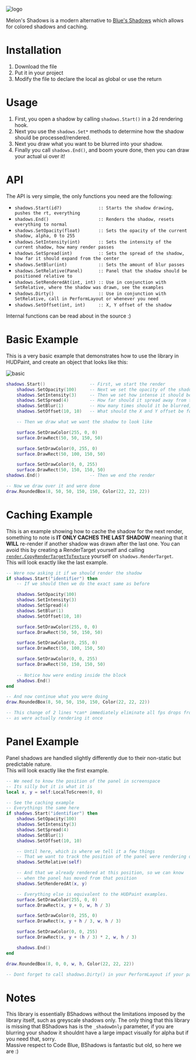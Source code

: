 ![logo](https://i.imgur.com/2uxiBDS.png)

Melon's Shadows is a modern alternative to [Blue's Shadows](https://gist.github.com/Gmod4phun/397ab9785edb709cc057fcd56dcbb7cb#file-blues_shadows-lua) which allows for colored shadows and caching.

# Installation
1. Download the file
2. Put it in your project
3. Modify the file to declare the local as global or use the return

# Usage
1. First, you open a shadow by calling `shadows.Start()` in a 2d rendering hook.  
2. Next you use the `shadows.Set*` methods to determine how the shadow should be processed/rendered.
3. Next you draw what you want to be blurred into your shadow.
4. Finally you call `shadows.End()`, and boom youre done, then you can draw your actual ui over it!

# API
The API is very simple, the only functions you need are the following:
- `shadows.Start(id?)              :: Starts the shadow drawing, pushes the rt, everything`
- `shadows.End()                   :: Renders the shadow, resets everything to normal`
- `shadows.SetOpacity(float)       :: Sets the opacity of the current shadow, alpha, 0 to 255`
- `shadows.SetIntensity(int)       :: Sets the intensity of the current shadow, how many render passes`
- `shadows.SetSpread(int)          :: Sets the spread of the shadow, how far it should expand from the center`
- `shadows.SetBlur(int)            :: Sets the amount of blur passes`
- `shadows.SetRelative(Panel)      :: Panel that the shadow should be positioned relative to`
- `shadows.SetRenderedAt(int, int) :: Use in conjunction with SetRelative, where the shadow was drawn, see the examples`
- `shadows.Dirty()                 :: Use in conjunction with SetRelative, call in PerformLayout or whenever you need`
- `shadows.SetOffset(int, int)     :: X, Y offset of the shadow`

Internal functions can be read about in the source :)

# Basic Example
This is a very basic example that demonstrates how to use the library in HUDPaint, and create an object that looks like this:  
  
![basic](https://i.imgur.com/fs650PU.png)
```lua
shadows.Start()                 -- First, we start the render
    shadows.SetOpacity(100)     -- Next we set the opacity of the shadow
    shadows.SetIntensity(3)     -- Then we set how intense it should be, think how many layers of it
    shadows.SetSpread(4)        -- How far should it spread away from the center
    shadows.SetBlur(1)          -- How many times should it be blurred, how many passes
    shadows.SetOffset(10, 10)   -- What should the X and Y offset be for the shadow

    -- Then we draw what we want the shadow to look like

    surface.SetDrawColor(255, 0, 0)
    surface.DrawRect(50, 50, 150, 50)

    surface.SetDrawColor(0, 255, 0)
    surface.DrawRect(50, 100, 150, 50)

    surface.SetDrawColor(0, 0, 255)
    surface.DrawRect(50, 150, 150, 50)
shadows.End()                   -- Then we end the render

-- Now we draw over it and were done
draw.RoundedBox(8, 50, 50, 150, 150, Color(22, 22, 22))
```

# Caching Example
This is an example showing how to cache the shadow for the next render, something to note is **IT ONLY CACHES THE LAST SHADOW** meaning that it **WILL** re-render if another shadow was drawn after the last one. You can avoid this by creating a RenderTarget yourself and calling [`render.CopyRenderTargetToTexture`](https://wiki.facepunch.com/gmod/render.CopyRenderTargetToTexture) yourself on `shadows.RenderTarget`.  
This will look exactly like the last example.

```lua
-- Were now asking it if we should render the shadow
if shadows.Start("identifier") then
    -- If we should then we do the exact same as before

    shadows.SetOpacity(100)
    shadows.SetIntensity(3)
    shadows.SetSpread(4)
    shadows.SetBlur(1)
    shadows.SetOffset(10, 10) 

    surface.SetDrawColor(255, 0, 0)
    surface.DrawRect(50, 50, 150, 50)

    surface.SetDrawColor(0, 255, 0)
    surface.DrawRect(50, 100, 150, 50)

    surface.SetDrawColor(0, 0, 255)
    surface.DrawRect(50, 150, 150, 50)
    
    -- Notice how were ending inside the block
    shadows.End()
end

-- And now continue what you were doing
draw.RoundedBox(8, 50, 50, 150, 150, Color(22, 22, 22))

-- This change of 2 lines *can* immediately eliminate all fps drops from the shadow
-- as were actually rendering it once
```

# Panel Example
Panel shadows are handled slightly differently due to their non-static but predictable nature.  
This will look exactly like the first example.

```lua
-- We need to know the position of the panel in screenspace
-- Its silly but it is what it is
local x, y = self:LocalToScreen(0, 0)

-- See the caching example
-- Everythings the same here
if shadows.Start("identifier") then
    shadows.SetOpacity(100)
    shadows.SetIntensity(3)
    shadows.SetSpread(4)
    shadows.SetBlur(1)
    shadows.SetOffset(10, 10) 

    -- Until here, which is where we tell it a few things
    -- That we want to track the position of the panel were rendering on
    shadows.SetRelative(self)

    -- And that we already rendered at this position, so we can know
    -- when the panel has moved from that position
    shadows.SetRenderedAt(x, y)

    -- Everything else is equivalent to the HUDPaint examples.
    surface.SetDrawColor(255, 0, 0)
    surface.DrawRect(x, y + 0, w, h / 3)

    surface.SetDrawColor(0, 255, 0)
    surface.DrawRect(x, y + h / 3, w, h / 3)

    surface.SetDrawColor(0, 0, 255)
    surface.DrawRect(x, y + (h / 3) * 2, w, h / 3)

    shadows.End()
end

draw.RoundedBox(8, 0, 0, w, h, Color(22, 22, 22))

-- Dont forget to call shadows.Dirty() in your PerformLayout if your panel isnt statically sized!!
```

# Notes
This library is essentially BShadows without the limitations imposed by the library itself, such as greyscale shadows only. The only thing that this library is missing that BShadows has is the `_shadowOnly` parameter, if you are blurring your shadow it shouldnt have a large impact visually for alpha but if you need that, sorry.  
Massive respect to Code Blue, BShadows is fantastic but old, so here we are :)
